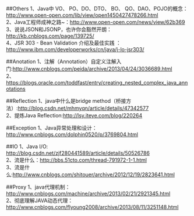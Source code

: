 ##Others
1、Java中 VO、 PO、DO、DTO、 BO、 QO、DAO、POJO的概念：http://www.open-open.com/lib/view/open1450427478266.html  
2、Java工程师成神之路~：http://www.open-open.com/news/view/62b369  
3、说说JSON和JSONP，也许你会豁然开朗：http://kb.cnblogs.com/page/139725/  
4、JSR 303 - Bean Validation 介绍及最佳实践 ：http://www.ibm.com/developerworks/cn/java/j-lo-jsr303/  


##Anotation
1、注解（Annotation）自定义注解入门:http://www.cnblogs.com/peida/archive/2013/04/24/3036689.html  
2、https://blogs.oracle.com/toddfast/entry/creating_nested_complex_java_annotations  

##Reflection
1、java中什么是bridge method（桥接方法）:http://blog.csdn.net/mhmyqn/article/details/47342577  
2、提炼Java Reflection:http://lsy.iteye.com/blog/220264  

##Exception
1、Java异常处理和设计：http://www.cnblogs.com/dolphin0520/p/3769804.html 

##IO
1、Java I/O: http://blog.csdn.net/zjf280441589/article/details/50526786  
2、流是什么：http://bbs.51cto.com/thread-791972-1-1.html  
3、流是什么:http://www.cnblogs.com/shitouer/archive/2012/12/19/2823641.html  

##Proxy
1、java代理机制：http://www.cnblogs.com/machine/archive/2013/02/21/2921345.html  
2、彻底理解JAVA动态代理：http://www.cnblogs.com/flyoung2008/archive/2013/08/11/3251148.html  
 

